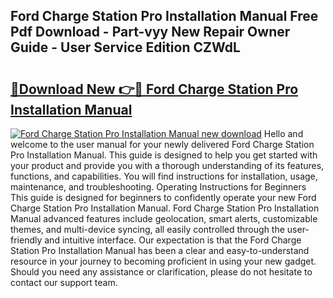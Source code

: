 ## Ford Charge Station Pro Installation Manual Free Pdf Download - Part-vyy New Repair Owner Guide - User Service Edition CZWdL

# <h2><a href="http://bc12791.oget.top/?id=Ford+Charge+Station+Pro+Installation+Manual">🔗Download New 👉🔴 Ford Charge Station Pro Installation Manual</a></h2>

[![Ford Charge Station Pro Installation Manual new download](https://i.imgur.com/5g1atiW.png)](http://bc12791.oget.top/?id=Ford+Charge+Station+Pro+Installation+Manual)
Hello and welcome to the user manual for your newly delivered Ford Charge Station Pro Installation Manual. This guide is designed to help you get started with your product and provide you with a thorough understanding of its features, functions, and capabilities. You will find instructions for installation, usage, maintenance, and troubleshooting. Operating Instructions for Beginners This guide is designed for beginners to confidently operate your new Ford Charge Station Pro Installation Manual. Ford Charge Station Pro Installation Manual advanced features include geolocation, smart alerts, customizable themes, and multi-device syncing, all easily controlled through the user-friendly and intuitive interface. Our expectation is that the Ford Charge Station Pro Installation Manual has been a clear and easy-to-understand resource in your journey to becoming proficient in using your new gadget. Should you need any assistance or clarification, please do not hesitate to contact our support team.
